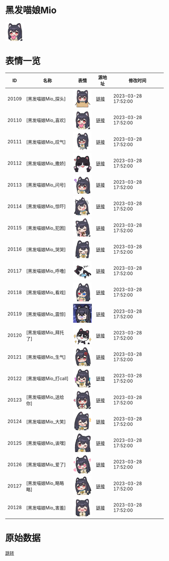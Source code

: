 # 黑发喵娘Mio

<img src="./cover.png" height="60" alt="cover" />

# 表情一览

|ID|名称|表情|源地址|修改时间|
|----|----|----|----|----|
|20109|[黑发喵娘Mio_探头]|<img src="./pic/020109_%5B黑发喵娘Mio_探头%5D.png" height="60" alt="探头"/>|[链接](https://i0.hdslb.com/bfs/garb/92dcbb2c6ddc5428d8e3db9d2dee97c9a876c802.png)|2023-03-28 17:52:00|
|20110|[黑发喵娘Mio_喜欢]|<img src="./pic/020110_%5B黑发喵娘Mio_喜欢%5D.png" height="60" alt="喜欢"/>|[链接](https://i0.hdslb.com/bfs/garb/74e7e9d932ee05b82e229450765f3a7b952e299d.png)|2023-03-28 17:52:00|
|20111|[黑发喵娘Mio_叹气]|<img src="./pic/020111_%5B黑发喵娘Mio_叹气%5D.png" height="60" alt="叹气"/>|[链接](https://i0.hdslb.com/bfs/garb/95183d8b1316e6cc90ee92b9bc3bbe10503f3c2a.png)|2023-03-28 17:52:00|
|20112|[黑发喵娘Mio_撒娇]|<img src="./pic/020112_%5B黑发喵娘Mio_撒娇%5D.png" height="60" alt="撒娇"/>|[链接](https://i0.hdslb.com/bfs/garb/694217dbc49371c157427170e14a95f445411d6a.png)|2023-03-28 17:52:00|
|20113|[黑发喵娘Mio_问号]|<img src="./pic/020113_%5B黑发喵娘Mio_问号%5D.png" height="60" alt="问号"/>|[链接](https://i0.hdslb.com/bfs/garb/7c635574394bada0d5ed1617b370ec1d985264c7.png)|2023-03-28 17:52:00|
|20114|[黑发喵娘Mio_惊吓]|<img src="./pic/020114_%5B黑发喵娘Mio_惊吓%5D.png" height="60" alt="惊吓"/>|[链接](https://i0.hdslb.com/bfs/garb/7bfa86f3d7c7eb411cc39419dc17f238eddf145b.png)|2023-03-28 17:52:00|
|20115|[黑发喵娘Mio_犯困]|<img src="./pic/020115_%5B黑发喵娘Mio_犯困%5D.png" height="60" alt="犯困"/>|[链接](https://i0.hdslb.com/bfs/garb/ba4b34c4b01fad701945f540b1aa6c4e60dae398.png)|2023-03-28 17:52:00|
|20116|[黑发喵娘Mio_哭哭]|<img src="./pic/020116_%5B黑发喵娘Mio_哭哭%5D.png" height="60" alt="哭哭"/>|[链接](https://i0.hdslb.com/bfs/garb/8c0b33dfa4f84b16062b78edf8d3c96a02f147b1.png)|2023-03-28 17:52:00|
|20117|[黑发喵娘Mio_呼噜]|<img src="./pic/020117_%5B黑发喵娘Mio_呼噜%5D.png" height="60" alt="呼噜"/>|[链接](https://i0.hdslb.com/bfs/garb/6dd1199054e67e408672b8bb5dfc8308d47ecb58.png)|2023-03-28 17:52:00|
|20118|[黑发喵娘Mio_看戏]|<img src="./pic/020118_%5B黑发喵娘Mio_看戏%5D.png" height="60" alt="看戏"/>|[链接](https://i0.hdslb.com/bfs/garb/aeaf43702513dae2c102bdd2835b966886934c08.png)|2023-03-28 17:52:00|
|20119|[黑发喵娘Mio_震惊]|<img src="./pic/020119_%5B黑发喵娘Mio_震惊%5D.png" height="60" alt="震惊"/>|[链接](https://i0.hdslb.com/bfs/garb/2a7e42e4d0a1580880baa0a9ac996d150c964089.png)|2023-03-28 17:52:00|
|20120|[黑发喵娘Mio_拜托了]|<img src="./pic/020120_%5B黑发喵娘Mio_拜托了%5D.png" height="60" alt="拜托了"/>|[链接](https://i0.hdslb.com/bfs/garb/fcd2810fa3b6b688a170c7e3eddfbeb9905a0d61.png)|2023-03-28 17:52:00|
|20121|[黑发喵娘Mio_生气]|<img src="./pic/020121_%5B黑发喵娘Mio_生气%5D.png" height="60" alt="生气"/>|[链接](https://i0.hdslb.com/bfs/garb/e3bdbf1a92b524673f208c8266514f875d46d360.png)|2023-03-28 17:52:00|
|20122|[黑发喵娘Mio_打call]|<img src="./pic/020122_%5B黑发喵娘Mio_打call%5D.png" height="60" alt="打call"/>|[链接](https://i0.hdslb.com/bfs/garb/4e990e3abbdef8cf3ee5d5c7787da77092e10381.png)|2023-03-28 17:52:00|
|20123|[黑发喵娘Mio_送给你]|<img src="./pic/020123_%5B黑发喵娘Mio_送给你%5D.png" height="60" alt="送给你"/>|[链接](https://i0.hdslb.com/bfs/garb/2976a2692da064576ec3e2a71dc3ebd64a2121af.png)|2023-03-28 17:52:00|
|20124|[黑发喵娘Mio_大笑]|<img src="./pic/020124_%5B黑发喵娘Mio_大笑%5D.png" height="60" alt="大笑"/>|[链接](https://i0.hdslb.com/bfs/garb/a517b3ec18d1ff919e9a02bd585e859b724c1a7f.png)|2023-03-28 17:52:00|
|20125|[黑发喵娘Mio_诶嘿]|<img src="./pic/020125_%5B黑发喵娘Mio_诶嘿%5D.png" height="60" alt="诶嘿"/>|[链接](https://i0.hdslb.com/bfs/garb/5a15725164d31dfff80f3d4b38902a3856201b30.png)|2023-03-28 17:52:00|
|20126|[黑发喵娘Mio_爱了]|<img src="./pic/020126_%5B黑发喵娘Mio_爱了%5D.png" height="60" alt="爱了"/>|[链接](https://i0.hdslb.com/bfs/garb/452edbd1e0c8d923fd29ea6bbba17635f67fe6ac.png)|2023-03-28 17:52:00|
|20127|[黑发喵娘Mio_略略略]|<img src="./pic/020127_%5B黑发喵娘Mio_略略略%5D.png" height="60" alt="略略略"/>|[链接](https://i0.hdslb.com/bfs/garb/b113ce23dbc0833c7da8d46e958d471b8ffbaeaf.png)|2023-03-28 17:52:00|
|20128|[黑发喵娘Mio_害羞]|<img src="./pic/020128_%5B黑发喵娘Mio_害羞%5D.png" height="60" alt="害羞"/>|[链接](https://i0.hdslb.com/bfs/garb/fdcdd0834712663514a71607b4f1dd08dba5bff9.png)|2023-03-28 17:52:00|

# 原始数据

[跳转](./raw.json)

